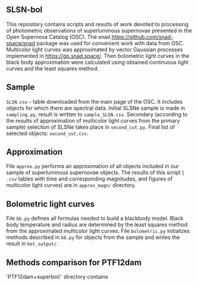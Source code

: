 ## SLSN-bol


This repository contains scripts and results of work devoted to processing of photometric observations of superluminous supernovae presented in the Open Supernova Catalog (OSC). The snad https://github.com/snad-space/snad package was used for convenient work with data from OSC. Multicolor light curves was approximated by vector Gaussian processes implemented in https://gp.snad.space/. Then bolometric light curves in the black body approximation were calculated using obtained continuous light curves and the least squares method.

## Sample

`SLSN.csv` - table downloaded from the main page of the OSC. It includes objects for which there are spectral data. Initial SLSNe sample is made in `sampling.py`, result is written to `sample_SLSN.csv`. Secondary (according to the results of approximation of multicolor light curves from the primary sample) selection of SLSNe takes place in `second_cut.py`. Final list of selected objects: `second_cut.csv`.

## Approximation

File `approx.py` performs an approximation of all objects included in our sample of superluminous supernovae objects. The results of this script ( `.csv` tables with time and corresponding magnitudes, and figures of multicolor light curves) are in `approx_magn/` directory.

## Bolometric light curves

File `bb.py` defines all formulas needed to build a blackbody model. Black body temperature and radius are determined by the least squares method from the approximated multicolor light curves. File `bolometric.py` initializes methods described in `bb.py` for objects from the sample and writes the result in `bol_output/`.

## Methods comparison for PTF12dam

'PTF12dam+superbol/` directory contains 
